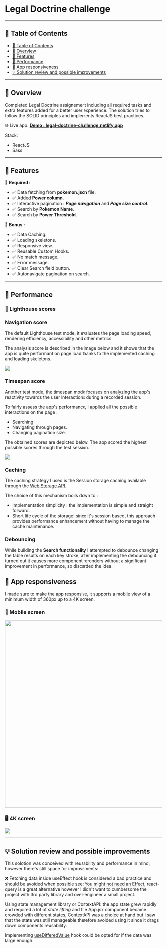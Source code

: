 # Legal Doctrine challenge
---

## 📖 Table of Contents

- [📖 Table of Contents](#-table-of-contents)
- [📍 Overview](#-overview)
- [🤖 Features](#-features)
- [🚀 Performance](#-performance)
- [📜 App responsiveness](#-app-responsiveness)
- [💡 Solution review and possible improvements](#-solution-review-and-possible-improvements)

---
## 📍 Overview

Completed Legal Doctrine assignement including all required tasks and extra features added for a better user experience. The solution tries to follow the SOLID principles and implements ReactJS best practices.

🌐 Live app: <a href="https://legal-doctrine-challenge.netlify.app/" target="_blank">**Demo : legal-doctrine-challenge.netlify.app**</a>

Stack:
- ReactJS
- Sass

---

## 🤖 Features
**:red_circle: Required :**
- :white_check_mark: Data fetching from **pokemon.json** file.
- :white_check_mark: Added **Power column**.
- :white_check_mark: Interactive pagination : ***Page navigation*** and ***Page size control***.
- :white_check_mark: Search by **Pokemon Name**.
- :white_check_mark: Search by **Power Threshold**.

**🎁 Bonus :**
- :white_check_mark: Data Caching.
- :white_check_mark: Loading skeletons.
- :white_check_mark: Responsive view.
- :white_check_mark: Reusable Custom Hooks.
- :white_check_mark: No match message.
- :white_check_mark: Error message.
- :white_check_mark: Clear Search field button.
- :white_check_mark: Autonavigate pagination on search.

---

## 🚀 Performance

### 🚨 Lighthouse scores

### Navigation score

The default Lighthouse test mode, it evaluates the page loading speed, rendering efficiency, accessibility and other metrics. 

The analysis score is described in the image below and it shows that the app is quite performant on page load thanks to the implemented caching and loading skeletons.

<img src="./screenshots/lighthouset-deployed-no-delay.png" />

### Timespan score

Another test mode, the timespan mode focuses on analyzing the app's reactivity towards the user interactions during a recorded session.

To fairly assess the app's performance, I applied all the possible interactions on the page :
- Searching
- Navigating through pages.
- Changing pagination size.

The obtained scores are depicted below. The app scored the highest possible scores through the test session.

<img src="./screenshots/lighthouse-timespan.png" />

### Caching

The caching strategy I used is the Session storage caching available through the [Web Storage API](https://developer.mozilla.org/en-US/docs/Web/API/Web_Storage_API/Using_the_Web_Storage_API).

The choice of this mechanism boils down to :
- Implementation simplicity : the implementation is simple and straight forward.
- Short life cycle of the storage: since it's session based, this approach provides performance enhancement without having to manage the cache maintenance.
  
### Debouncing

While building the **Search functionality** I attempted to debounce changing the table results on each key stroke, after implementing the debouncing it turned out it causes more component rerenders without a significant improvement in performance, so discarded the idea.

## 📜 App responsiveness

I made sure to make the app responsive, it supports a mobile view of a minimum width of 360px up to a 4K screen.

### 📱 Mobile screen 

<img src="./screenshots/responsiveness-mobile-view.png" height="600px" />

### 🖥️ 4K screen 

<img src="./screenshots/responsiveness-4k.png" />

---

## 💡 Solution review and possible improvements

This solotion was conceived with reusability and performance in mind, however there's still space for improvements:

❌ Fetching data inside useEffect hook is considered a bad practice and should be avoided when possible see: [You might not need an Effect](https://react.dev/learn/you-might-not-need-an-effect), react-query is a great alternative however I didn't want to cumbersome the project with 3rd party library and over-engineer a small project.

Using state management library or ContextAPI: the app state grew rapidly and required a lot of *state lifting* and the App.jsx component became crowded with different states, ContextAPI was a choice at hand but I saw that the state was still manageable therefore avoided using it since it drags down components reusability.

Implementing [useDifferedValue](https://react.dev/reference/react/useDeferredValue) hook could be opted for if the data was large enough.




